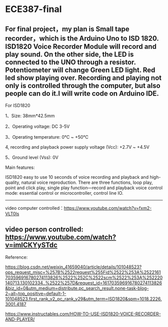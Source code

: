 # ECE387-final

For final project，my plan is Small tape recorder，which is the Arduino Uno to ISD 1820. ISD1820 Voice Recorder Module will record and play sound. On the other side, the LED is connected to the UNO through a resistor. Potentiometer will change Green LED light. Red led show playing over. Recording and playing not only is controlled through the computer, but also people can do it.I will write code on Arduino IDE.
----
For ISD1820

1、Size: 38mm*42.5mm

2、Operating voltage: DC 3-5V

3、Operating temperature: 0℃ ~ +50℃

4, recording and playback power supply voltage (Vcc): +2.7V ~ +4.5V

5、Ground level (Vss): 0V

Main features:

ISD1820 easy to use 10 seconds of voice recording and playback and high-quality, natural voice reproduction. There are three functions, loop play, point and click play, single play function—record and playback voice control mode: essential control or microcontroller, control line IO.

----
video computer controlled：https://www.youtube.com/watch?v=fxm2-VLT0ls

video person   controlled: https://www.youtube.com/watch?v=imICKYySTdc
-----
Reference:

https://blog.csdn.net/weixin_41659040/article/details/101048523?ops_request_misc=%257B%2522request%255Fid%2522%253A%2522161703596916780274113826%2522%252C%2522scm%2522%253A%252220140713.130102334..%2522%257D&request_id=161703596916780274113826&biz_id=0&utm_medium=distribute.pc_search_result.none-task-blog-2~all~top_positive~default-1-101048523.first_rank_v2_pc_rank_v29&utm_term=ISD1820&spm=1018.2226.3001.4187

https://www.instructables.com/HOW-TO-USE-ISD1820-VOICE-RECORDER-AND-PLAYER/
